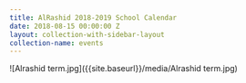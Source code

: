 ```yaml
---
title: AlRashid 2018-2019 School Calendar
date: 2018-08-15 00:00:00 Z
layout: collection-with-sidebar-layout
collection-name: events
---
```


![Alrashid term.jpg]({{site.baseurl}}/media/Alrashid term.jpg)
